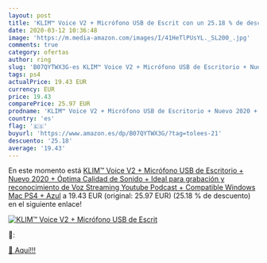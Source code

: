 ```yaml
---
layout: post
title: 'KLIM™ Voice V2 + Micrófono USB de Escrit con un 25.18 % de descuento'
date: 2020-03-12 10:36:48
image: 'https://m.media-amazon.com/images/I/41HeTlPUsYL._SL200_.jpg'
comments: true
category: ofertas
author: ring
slug: 'B07QYTWX3G-es KLIM™ Voice V2 + Micrófono USB de Escritorio + Nuevo 2020...'
tags: ps4
actualPrice: 19.43 EUR
currency: EUR
price: 19.43
comparePrice: 25.97 EUR
prodname: 'KLIM™ Voice V2 + Micrófono USB de Escritorio + Nuevo 2020 + Óptima Calidad de Sonido + Ideal para grabación y reconocimiento de Voz  Streaming  Youtube  Podcast + Compatible Windows Mac PS4 + Azul'
country: 'es'
flag: '🇪🇸'
buyurl: 'https://www.amazon.es/dp/B07QYTWX3G/?tag=tolees-21'
descuento: '25.18'
average: '19.43'
---
```


En este momento está [KLIM™ Voice V2 + Micrófono USB de Escritorio + Nuevo 2020 + Óptima Calidad de Sonido + Ideal para grabación y reconocimiento de Voz  Streaming  Youtube  Podcast + Compatible Windows Mac PS4 + Azul](https://www.amazon.es/dp/B07QYTWX3G/?tag=tolees-21) a 19.43 EUR (original: 25.97 EUR) (25.18 %  de descuento) en el siguiente enlace!

[![KLIM™ Voice V2 + Micrófono USB de Escrit](https://m.media-amazon.com/images/I/41HeTlPUsYL._SL200_.jpg)](https://www.amazon.es/dp/B07QYTWX3G/?tag=tolees-21)

🔎:


[🛒 Aquí!!!](https://www.amazon.es/dp/B07QYTWX3G/?tag=tolees-21)
